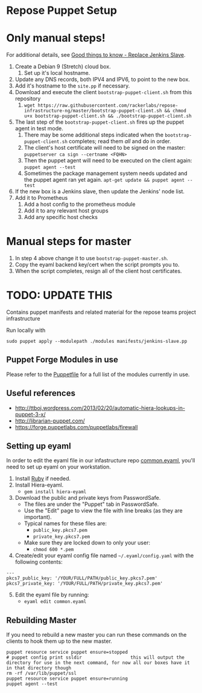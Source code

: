 Repose Puppet Setup
===================

# Only manual steps!
For additional details, see [Good things to know - Replace Jenkins Slave](https://one.rackspace.com/display/repose/Good+things+to+know#Goodthingstoknow-ReplaceJenkinsSlave).  
  
1. Create a Debian 9 (Stretch) cloud box.
    1. Set up it's local hostname.
2. Update any DNS records, both IPV4 and IPV6, to point to the new box.
3. Add it's hostname to the `site.pp` if necessary.
4. Download and execute the client `bootstrap-puppet-client.sh` from this repository
    1. `wget https://raw.githubusercontent.com/rackerlabs/repose-infrastructure-ng/master/bootstrap-puppet-client.sh && chmod u+x bootstrap-puppet-client.sh && ./bootstrap-puppet-client.sh`
5. The last step of the `bootstrap-puppet-client.sh` fires up the puppet agent in test mode.
    1. There may be some additional steps indicated when the `bootstrap-puppet-client.sh` completes; read them *all* and do in order.
    2. The client's host certificate will need to be signed on the master:
        `puppetserver ca sign --certname <FQHN>`
    3. Then the puppet agent will need to be executed on the client again:
        `puppet agent --test`
    4. Sometimes the package management system needs updated and the puppet agent ran yet again.
        `apt-get update && puppet agent --test`
6. If the new box is a Jenkins slave, then update the Jenkins' node list.
7. Add it to Prometheus
    1. Add a host config to the prometheus module
    2. Add it to any relevant host groups
    3. Add any specific host checks

# Manual steps for master
1. In step 4 above change it to use `bootstrap-puppet-master.sh`.
2. Copy the eyaml backend key/cert when the script prompts you to.
3. When the script completes, resign all of the client host certificates.

# TODO: UPDATE THIS

Contains puppet manifests and related material for the repose teams project infrastructure

Run locally with 

    sudo puppet apply --modulepath ./modules manifests/jenkins-slave.pp

## Puppet Forge Modules in use
Please refer to the [Puppetfile](https://github.com/rackerlabs/repose-infrastructure-ng/blob/master/Puppetfile) for a full list of the modules currently in use.

## Useful references
* http://ttboj.wordpress.com/2013/02/20/automatic-hiera-lookups-in-puppet-3-x/
* http://librarian-puppet.com/
* https://forge.puppetlabs.com/puppetlabs/firewall

## Setting up eyaml
In order to edit the eyaml file in our infastructure repo [common.eyaml](https://github.com/rackerlabs/repose-infrastructure-ng/blob/master/hieradata/common.eyaml), you'll need to set up eyaml on your workstation.

1. Install [Ruby](https://www.ruby-lang.org/en/documentation/installation/) if needed.
2. Install Hiera-eyaml.
    * `gem install hiera-eyaml`
3. Download the public and private keys from PasswordSafe.
    * The files are under the "Puppet" tab in PasswordSafe.
    * Use the "Edit" page to view the file with line breaks (as they are important).
    * Typical names for these files are:
        * `public_key.pkcs7.pem`
        * `private_key.pkcs7.pem`
    * Make sure they are locked down to only your user:
        * `chmod 600 *.pem`
4. Create/edit your eyaml config file named `~/.eyaml/config.yaml` with the following contents:
```
---
pkcs7_public_key: '/YOUR/FULL/PATH/public_key.pkcs7.pem'
pkcs7_private_key: '/YOUR/FULL/PATH/private_key.pkcs7.pem'
```

5. Edit the eyaml file by running:
    * `eyaml edit common.eyaml`

## Rebuilding Master
If you need to rebuild a new master you can run these commands on the clients to hook them up to the new master.

    puppet resource service puppet ensure=stopped
    # puppet config print ssldir                  this will output the directory for use in the next command, for now all our boxes have it in that directory though
    rm -rf /var/lib/puppet/ssl
    puppet resource service puppet ensure=running
    puppet agent --test
